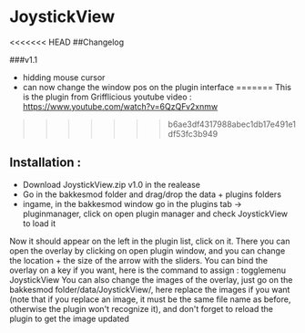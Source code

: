 # JoystickView

<<<<<<< HEAD
##Changelog

###v1.1

- hidding mouse cursor
- can now change the window pos on the plugin interface
=======
This is the plugin from Grifflicious youtube video : https://www.youtube.com/watch?v=6QzQFv2xnmw
>>>>>>> b6ae3df4317988abec1db17e491e1df53fc3b949

## Installation :

- Download JoystickView.zip v1.0 in the realease
- Go in the bakkesmod folder and drag/drop the data + plugins folders
- ingame, in the bakkesmod window go in the plugins tab -> pluginmanager, click on open plugin manager and check JoystickView to load it

Now it should appear on the left in the plugin list, click on it. There you can open the overlay by clicking on open plugin window, and you can change the location + the size of the arrow with the sliders.
You can bind the overlay on a key if you want, here is the command to assign : togglemenu JoystickView
You can also change the images of the overlay, just go on the bakkesmod folder/data/JoystickView/, here replace the images if you want (note that if you replace an image, it must be the same file name as before, otherwise the plugin won't recognize it), and don't forget to reload the plugin to get the image updated

